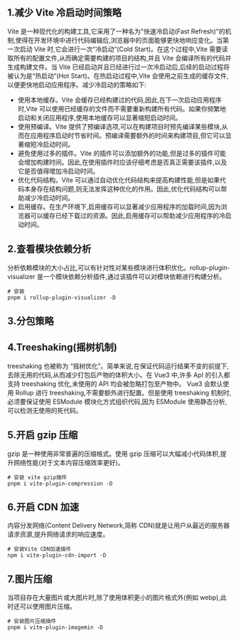 ## 1.减少 Vite 冷启动时间策略

Vite 是一种现代化的构建工具,它采用了一种名为"快速冷启动(Fast Refresh)"的机制,使得在开发环境中进行代码编辑后,浏览器中的页面能够更快地响应变化。当第一次启动 Vite 时,它会进行一次“冷启动”(Cold Start)。在这个过程中,Vite 需要读取所有的配置文件,从而确定需要构建的项目的结构,并且 Vite 会编译所有的代码并生成构建文件。当 Vite 已经启动并且已经进行过一次冷启动后,后续的启动过程将被认为是“热启动”(Hot Start)。在热启动过程中,Vite 会使用之前生成的缓存文件,以便更快地启动应用程序。减少冷启动的策略如下:

- 使用本地缓存。Vite 会缓存已经构建过的代码,因此,在下一次启动应用程序时,Vite 可以使用已经缓存的文件而不需要重新构建所有代码。如果你频繁地启动和关闭应用程序,使用本地缓存可以显著缩短启动时间。
- 使用预编译。Vite 提供了预编译选项,可以在构建项目时预先编译某些模块,从而在应用程序启动时节省时间。预编译需要额外的时间来构建项目,但它可以显著缩短冷启动时间。
- 避免使用过多的插件。Vite 的插件可以添加额外的功能,但是过多的插件可能会增加构建时间。因此,在使用插件时应该仔细考虑是否真正需要该插件,以及它是否值得增加冷启动时间。
- 优化代码结构。Vite 可以通过自动优化代码结构来提高构建性能,但是如果代码本身存在结构问题,则无法发挥这种优化的作用。因此,优化代码结构可以帮助减少冷启动时间。
- 启用缓存。在生产环境下,启用缓存可以显著减少应用程序的加载时间,因为浏览器可以缓存已经下载过的资源。因此,启用缓存可以帮助减少应用程序的冷启动时间。

## 2.查看模块依赖分析

分析依赖模块的大小占比,可以有针对性对某些模块进行体积优化。rollup-plugin-visualizer 是一个模块依赖分析插件,通过该插件可以对模块依赖进行构建分析。

```shell
# 安装
pnpm i rollup-plugin-visualizer -D
```

## 3.分包策略

## 4.Treeshaking(摇树机制)

treeshaking 也被称为 “摇树优化”。简单来说,在保证代码运行结果不变的前提下,去除无用的代码,从而减少打包后产物的体积大小。在 Vue3 中,许多 ApI 的引入都支持 treeshaking 优化,未使用的 API 均会被忽略打包至产物中。
Vue3 会默认使用 Rollup 进行 treeshaking,不需要额外进行配置。但是使用 treeshaking 机制时,必须要保证使用 ESModule 模块化方式组织代码,因为 ESModule 使用静态分析,可以检测无使用的死代码。

## 5.开启 gzip 压缩

gzip 是一种使用非常普遍的压缩格式。使用 gzip 压缩可以大幅减小代码体积,提升网络性能(对于文本内容压缩效率更好)。

```shell
# 安装 vite gzip插件
pnpm i vite-plugin-compression -D
```

## 6.开启 CDN 加速

内容分发网络(Content Delivery Network,简称 CDN)就是让用户从最近的服务器请求资源,提升网络请求的响应速度。

```shell
# 安装Vite CDN加速插件
npm i vite-plugin-cdn-import -D
```

## 7.图片压缩

当项目存在大量图片或大图片时,除了使用体积更小的图片格式外(例如 webp),此时还可以使用图片压缩。

```shell
# 安装图片压缩插件
pnpm i vite-plugin-imagemin -D
```
